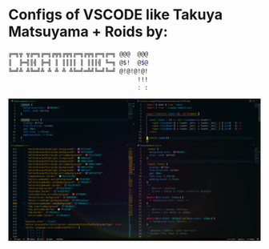 # Configs of VSCODE like Takuya Matsuyama + Roids by:

```sh
╔═╗╦ ╦╔═╗╔═╗╔╦╗╔╦╗╔═╗╔╦╗╔═╗╔═╗ @@@  @@@
║  ╠═╣║╣ ╠═╣ ║ ║║║║ ║ ║║║╣ ╚═╗ @$!  @$@
╚═╝╩ ╩╚═╝╩ ╩ ╩ ╩ ╩╚═╝═╩╝╚═╝╚═╝ @!@!@!@!
                                    !!!
                                    : :
```
                                    
<img src="./assets/vscode.png" />
